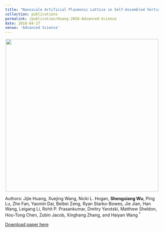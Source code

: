 ```yaml
---
title: "Nanoscale Artificial Plasmonic Lattice in Self-Assembled Vertically Aligned Nitride–Metal Hybrid Metamaterials"
collection: publications
permalink: /publication/Huang-2018-Advanced-Science
date: 2018-04-27
venue: 'Advanced Science'
---
```

<p align="center">
<img src="http://ShengxiangWuPlasmonic.github.io/images/TOC_5.jpg" width="500">
</p>  

Authors: Jijie Huang, Xuejing Wang, Nicki L. Hogan, **Shengxiang Wu**, Ping Lu, Zhe Fan, Yaomin Dai, Beibei Zeng, Ryan Starko-Bowes, Jie Jian, Han Wang, Leigang Li, Rohit P. Prasankumar, Dmitry Yarotski, Matthew Sheldon, Hou-Tong Chen, Zubin Jacob, Xinghang Zhang, and Haiyan Wang $^\dagger$


[Download paper here](http://ShengxiangWuPlasmonic.github.io/files/Huang-2018-Advanced-Science.pdf)

